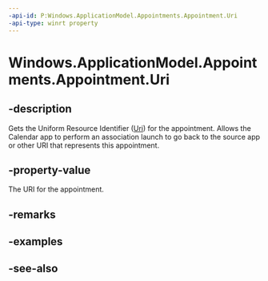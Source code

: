 ```yaml
---
-api-id: P:Windows.ApplicationModel.Appointments.Appointment.Uri
-api-type: winrt property
---
```


<!-- Property syntax
public Windows.Foundation.Uri Uri { get;  set; }
-->

# Windows.ApplicationModel.Appointments.Appointment.Uri

## -description
Gets the Uniform Resource Identifier ([Uri](../windows.foundation/uri.md)) for the appointment. Allows the Calendar app to perform an association launch to go back to the source app or other URI that represents this appointment.

## -property-value
The URI for the appointment.

## -remarks

## -examples

## -see-also
